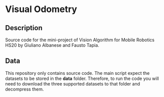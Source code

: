 # Visual Odometry

## Description

Source code for the mini-project of Vision Algorithm for Mobile Robotics HS20 by Giuliano Albanese and Fausto Tapia.

## Data

This repository only contains source code. The main script expect the datasets to be stored in the **data** folder. Therefore, to run the code you will need to download the three supported datasets to that folder and decompress them.

